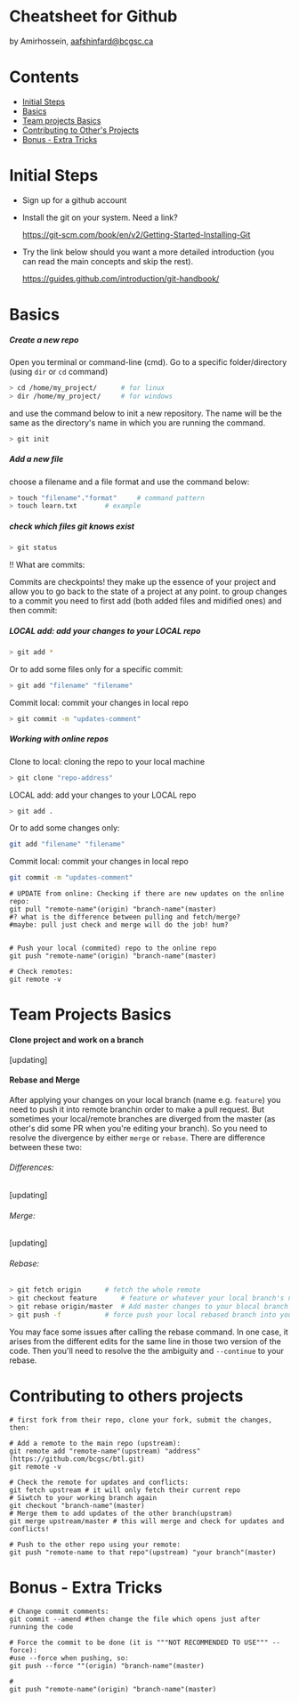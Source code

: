 Cheatsheet for Github
=====================
by Amirhossein, aafshinfard@bcgsc.ca

Contents
========

* [Initial Steps](#initial-steps)
* [Basics](#basics)
* [Team projects Basics](#team-projects-basics)
* [Contributing to Other's Projects](#contributing-to-others-projects)
* [Bonus - Extra Tricks](#bonus---extra-tricks)


Initial Steps
==============
* Sign up for a github account
* Install the git on your system. Need a link?

	https://git-scm.com/book/en/v2/Getting-Started-Installing-Git
	
* Try the link below should you want a more detailed introduction (you can read the main concepts and skip the rest).

	https://guides.github.com/introduction/git-handbook/


Basics
======

##### Create a new repo
Open you terminal or command-line (cmd).
Go to a specific folder/directory (using `dir` or `cd` command)
```bash
> cd /home/my_project/ 		# for linux
> dir /home/my_project/ 	# for windows
```
and use the command below to init a new repository. The name will be the same as the directory's name in which you are running the command.
	
```bash
> git init
```


##### Add a new file
choose a filename and a file format and use the command below:
```bash
> touch "filename"."format" 	# command pattern
> touch learn.txt 		# example
```


##### check which files git knows exist
```bash	
> git status
```
!! What are commits:

Commits are checkpoints! they make up the essence of your project and
allow you to go back to the state of a project at any point.
to group changes to a commit you need to  first add (both added
files and midified ones) and then commit:
	
##### LOCAL add: add your changes to your LOCAL repo
```bash
> git add *
```
Or to add some files only for a specific commit:
```bash
> git add "filename" "filename"
```

Commit local: commit your changes in local repo
```bash
> git commit -m "updates-comment"
```


##### Working with online repos

Clone to local: cloning the repo to your local machine
```bash
> git clone "repo-address"
```
LOCAL add: add your changes to your LOCAL repo
```bash
> git add .
```
Or to add some changes only:
```bash	
git add "filename" "filename"
```
Commit local: commit your changes in local repo
```bash
git commit -m "updates-comment"
```

	# UPDATE from online: Checking if there are new updates on the online repo:
	git pull "remote-name"(origin) "branch-name"(master)
	#? what is the difference between pulling and fetch/merge?
	#maybe: pull just check and merge will do the job! hum? 
	
	
	# Push your local (commited) repo to the online repo
	git push "remote-name"(origin) "branch-name"(master)

	# Check remotes:
	git remote -v
	
Team Projects Basics
====================
#### Clone project and work on a branch
[updating]
#### Rebase and Merge
After applying your changes on your local branch (name e.g. `feature`) you need to push it into remote branchin order to make a pull request. But sometimes your local/remote branches are diverged from the master (as other's did some PR when you're editing your branch).
So you need to resolve the divergence by either `merge` or `rebase`. There are difference between these two:
###### Differences:
[updating]
###### Merge:
[updating]
###### Rebase:
```bash
> git fetch origin 		# fetch the whole remote
> git checkout feature		# feature or whatever your local branch's name is
> git rebase origin/master	# Add master changes to your blocal branch
> git push -f 			# force push your local rebased branch into your remote branch
```
You may face some issues after calling the rebase command. In one case, it arises from the different edits for the same line in those two version of the code. Then you'll need to resolve the the ambiguity and `--continue` to your rebase.


Contributing to others projects
================================
	# first fork from their repo, clone your fork, submit the changes, then:

	# Add a remote to the main repo (upstream):
	git remote add "remote-name"(upstream) "address"(https://github.com/bcgsc/btl.git)
	git remote -v	
	
	# Check the remote for updates and conflicts:
	git fetch upstream # it will only fetch their current repo
	# Siwtch to your working branch again
	git checkout "branch-name"(master)
	# Merge them to add updates of the other branch(upstram)
	git merge upstream/master # this will merge and check for updates and conflicts!
	
	# Push to the other repo using your remote:
	git push "remote-name to that repo"(upstream) "your branch"(master)


Bonus - Extra Tricks
======================

	# Change commit comments:
	git commit --amend #then change the file which opens just after running the code

	# Force the commit to be done (it is """NOT RECOMMENDED TO USE""" --force):
	#use --force when pushing, so:
	git push --force ""(origin) "branch-name"(master)
	
	# 
	git push "remote-name"(origin) "branch-name"(master)
